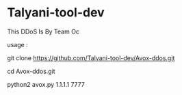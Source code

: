 # Talyani-tool-dev
This DDoS Is By Team Oc

usage :

git clone https://github.com/Talyani-tool-dev/Avox-ddos.git

cd Avox-ddos.git

python2 avox.py 1.1.1.1 7777
